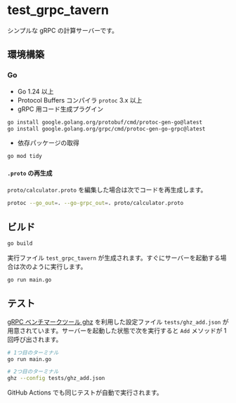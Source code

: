 # test_grpc_tavern

シンプルな gRPC の計算サーバーです。

## 環境構築

### Go

- Go 1.24 以上
- Protocol Buffers コンパイラ `protoc` 3.x 以上
- gRPC 用コード生成プラグイン

```bash
go install google.golang.org/protobuf/cmd/protoc-gen-go@latest
go install google.golang.org/grpc/cmd/protoc-gen-go-grpc@latest
```

- 依存パッケージの取得

```bash
go mod tidy
```

#### `.proto` の再生成
`proto/calculator.proto` を編集した場合は次でコードを再生成します。

```bash
protoc --go_out=. --go-grpc_out=. proto/calculator.proto
```

## ビルド

```bash
go build
```

実行ファイル `test_grpc_tavern` が生成されます。すぐにサーバーを起動する場合は次のように実行します。

```bash
go run main.go
```

## テスト

[gRPC ベンチマークツール ghz](https://github.com/bojand/ghz) を利用した設定ファイル `tests/ghz_add.json` が用意されています。サーバーを起動した状態で次を実行すると `Add` メソッドが 1 回呼び出されます。

```bash
# 1つ目のターミナル
go run main.go

# 2つ目のターミナル
ghz --config tests/ghz_add.json
```

GitHub Actions でも同じテストが自動で実行されます。
